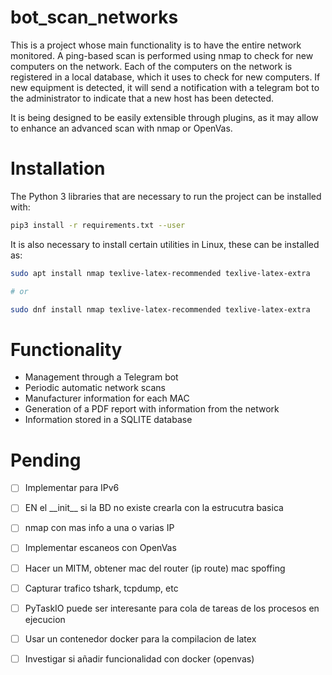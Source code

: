 # bot_scan_networks


This is a project whose main functionality is to have the entire network monitored. A ping-based scan is performed using nmap to check for new computers on the network. Each of the computers on the network is registered in a local database, which it uses to check for new computers. If new equipment is detected, it will send a notification with a telegram bot to the administrator to indicate that a new host has been detected.


It is being designed to be easily extensible through plugins, as it may allow to enhance an advanced scan with nmap or OpenVas.




# Installation


The Python 3 libraries that are necessary to run the project can be installed with:

```bash
pip3 install -r requirements.txt --user
```

It is also necessary to install certain utilities in Linux, these can be installed as:

```bash
sudo apt install nmap texlive-latex-recommended texlive-latex-extra

# or

sudo dnf install nmap texlive-latex-recommended texlive-latex-extra
```



# Functionality


- Management through a Telegram bot
- Periodic automatic network scans
- Manufacturer information for each MAC
- Generation of a PDF report with information from the network
- Information stored in a SQLITE database



# Pending


- [ ] Implementar para IPv6
- [ ] EN el \_\_init\_\_ si la BD no existe crearla con la estrucutra basica

- [ ] nmap con mas info a una o varias IP
- [ ] Implementar escaneos con OpenVas
- [ ] Hacer un MITM, obtener mac del router (ip route) mac spoffing
- [ ] Capturar trafico tshark, tcpdump, etc
- [ ] PyTaskIO puede ser interesante para cola de tareas de los procesos en ejecucion
- [ ] Usar un contenedor docker para la compilacion de latex
- [ ] Investigar si añadir funcionalidad con docker (openvas)



